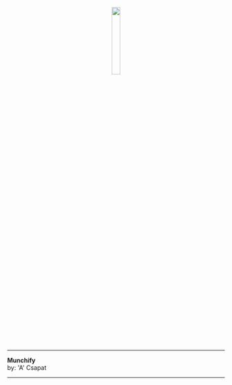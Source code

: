 <center><img src='https://munchify.hu/img/munchify_logo1.png' style='width: 20%;'></img></center>
<hr>
<b>Munchify</b><br>by: 'A' Csapat
</center>
<hr>
